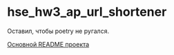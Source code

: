 # hse_hw3_ap_url_shortener

Оставил, чтобы poetry не ругался.

[Основной README проекта](../README.md)